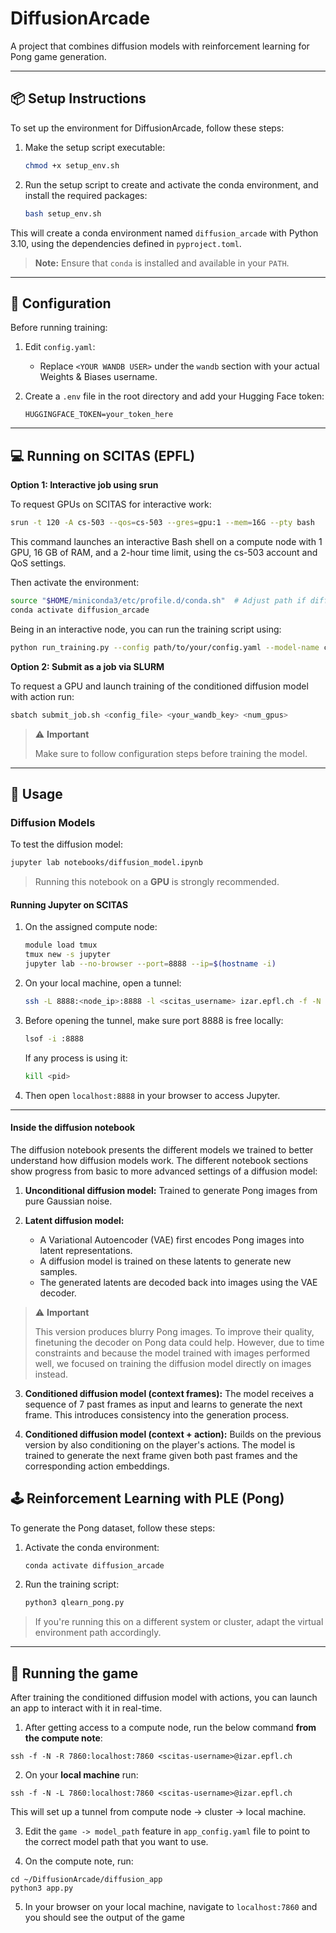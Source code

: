 # DiffusionArcade

A project that combines diffusion models with reinforcement learning for Pong game generation.

---

## 📦 Setup Instructions

To set up the environment for DiffusionArcade, follow these steps:

1. Make the setup script executable:
   ```bash
   chmod +x setup_env.sh
   ```

2. Run the setup script to create and activate the conda environment, and install the required packages:
   ```bash
   bash setup_env.sh
   ```

This will create a conda environment named `diffusion_arcade` with Python 3.10, using the dependencies defined in `pyproject.toml`.

> **Note:** Ensure that `conda` is installed and available in your `PATH`.

---

## 🔧 Configuration

Before running training:

1. Edit `config.yaml`:
   - Replace `<YOUR WANDB USER>` under the `wandb` section with your actual Weights & Biases username.

2. Create a `.env` file in the root directory and add your Hugging Face token:
   ```env
   HUGGINGFACE_TOKEN=your_token_here
   ```

---

## 💻 Running on SCITAS (EPFL)

**Option 1: Interactive job using srun**

To request GPUs on SCITAS for interactive work:

```bash
srun -t 120 -A cs-503 --qos=cs-503 --gres=gpu:1 --mem=16G --pty bash
```

This command launches an interactive Bash shell on a compute node with 1 GPU, 16 GB of RAM, and a 2-hour time limit, using the cs-503 account and QoS settings.

Then activate the environment:

```bash
source "$HOME/miniconda3/etc/profile.d/conda.sh"  # Adjust path if different
conda activate diffusion_arcade
```

Being in an interactive node, you can run the training script using:

``` bash
python run_training.py --config path/to/your/config.yaml --model-name conditioned_diffusion_model --output-dir models --hf-org your_organization
```


**Option 2: Submit as a job via SLURM**

To request a GPU and launch training of the conditioned diffusion model with action run:

```bash
sbatch submit_job.sh <config_file> <your_wandb_key> <num_gpus>
```

> ⚠️ **Important**  
>
> Make sure to follow configuration steps before training the model.

---

## 🚀 Usage

### Diffusion Models

To test the diffusion model:

```bash
jupyter lab notebooks/diffusion_model.ipynb
```

> Running this notebook on a **GPU** is strongly recommended.

#### Running Jupyter on SCITAS

1. On the assigned compute node:
   ```bash
   module load tmux
   tmux new -s jupyter
   jupyter lab --no-browser --port=8888 --ip=$(hostname -i)
   ```

2. On your local machine, open a tunnel:
   ```bash
   ssh -L 8888:<node_ip>:8888 -l <scitas_username> izar.epfl.ch -f -N
   ```

3. Before opening the tunnel, make sure port 8888 is free locally:
   ```bash
   lsof -i :8888
   ```

   If any process is using it:
   ```bash
   kill <pid>
   ```

4. Then open `localhost:8888` in your browser to access Jupyter.

---

#### Inside the diffusion notebook

The diffusion notebook presents the different models we trained to better understand how diffusion models work. The different notebook sections show progress from basic to more advanced settings of a diffusion model:

1. **Unconditional diffusion model:** Trained to generate Pong images from pure Gaussian noise.

2. **Latent diffusion model:**
   - A Variational Autoencoder (VAE) first encodes Pong images into latent representations.
   - A diffusion model is trained on these latents to generate new samples.
   - The generated latents are decoded back into images using the VAE decoder.

> ⚠️ **Important**  
>
> This version produces blurry Pong images. To improve their quality, finetuning the decoder on Pong data could help. However, due to time constraints and because the model trained with images performed well, we focused on training the diffusion model directly on images instead.

3. **Conditioned diffusion model (context frames):** The model receives a sequence of 7 past frames as input and learns to generate the next frame. This introduces consistency into the generation process.

4. **Conditioned diffusion model (context + action):** Builds on the previous version by also conditioning on the player's actions. The model is trained to generate the next frame given both past frames and the corresponding action embeddings.

## 🕹️ Reinforcement Learning with PLE (Pong)

To generate the Pong dataset, follow these steps:

1. Activate the conda environment:
   ```bash
   conda activate diffusion_arcade
   ```

2. Run the training script:
   ```bash
   python3 qlearn_pong.py
   ```

> If you're running this on a different system or cluster, adapt the virtual environment path accordingly.

---

## 👾 Running the game

After training the conditioned diffusion model with actions, you can launch an app to interact with it in real-time.

1. After getting access to a compute node, run the below command **from the compute note**:
```
ssh -f -N -R 7860:localhost:7860 <scitas-username>@izar.epfl.ch
```

2. On your **local machine** run:
```
ssh -f -N -L 7860:localhost:7860 <scitas-username>@izar.epfl.ch
```
This will set up a tunnel from compute node -> cluster -> local machine.

3. Edit the ```game -> model_path``` feature in ```app_config.yaml``` file to point to the correct model path that you want to use.

4. On the compute note, run:
```
cd ~/DiffusionArcade/diffusion_app
python3 app.py
```

5. In your browser on your local machine, navigate to ```localhost:7860``` and you should see the output of the game
